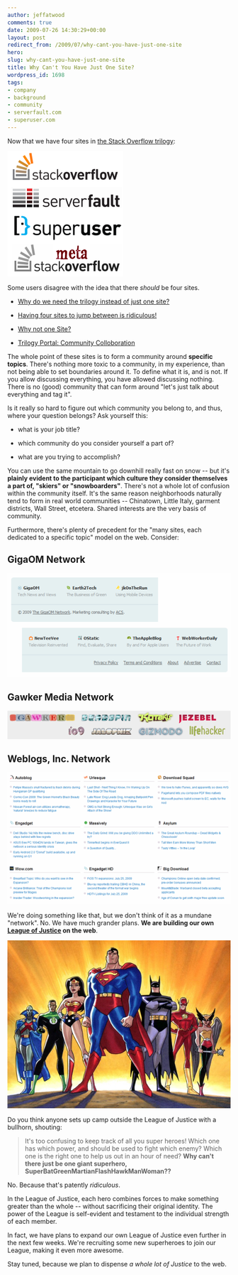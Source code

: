 ```yaml
---
author: jeffatwood
comments: true
date: 2009-07-26 14:30:29+00:00
layout: post
redirect_from: /2009/07/why-cant-you-have-just-one-site
hero: 
slug: why-cant-you-have-just-one-site
title: Why Can't You Have Just One Site?
wordpress_id: 1698
tags:
- company
- background
- community
- serverfault.com
- superuser.com
---
```



Now that we have four sites in [the Stack Overflow trilogy](http://blog.stackoverflow.com/2009/05/the-stack-overflow-trilogy/):



![so-trilogy-logos](/images/wordpress/so-trilogy-logos.png)



Some users disagree with the idea that there _should_ be four sites.







  * [Why do we need the trilogy instead of just one site?](http://meta.stackoverflow.com/questions/4692/why-do-we-need-the-trilogy-instead-of-just-one-site)

  * [Having four sites to jump between is ridiculous!](http://meta.stackoverflow.com/questions/5950/having-four-sites-to-jump-between-is-ridiculous)

  * [Why not one Site?](http://meta.stackoverflow.com/questions/6070/why-not-one-site)

  * [Trilogy Portal: Community Colloboration](http://meta.stackoverflow.com/questions/6033/trilogy-portal-community-colloboration)




The whole point of these sites is to form a community around **specific topics**. There's nothing more toxic to a community, in my experience, than not being able to set boundaries around it. To define what it is, and is not. If you allow discussing everything, you have allowed discussing nothing. There is no (good) community that can form around "let's just talk about everything and tag it".



Is it really so hard to figure out which community you belong to, and thus, where your question belongs? Ask yourself this:







  * what is your job title?

  * which community do you consider yourself a part of?

  * what are you trying to accomplish?




You can use the same mountain to go downhill really fast on snow -- but it's **plainly evident to the participant which culture they consider themselves a part of, "skiers" or "snowboarders"**. There's not a whole lot of confusion within the community itself. It's the same reason neighborhoods naturally tend to form in real world communities -- Chinatown, Little Italy, garment districts, Wall Street, etcetera. Shared interests are the very basis of community. 



Furthermore, there's plenty of precedent for the "many sites, each dedicated to a specific topic" model on the web. Consider:





## GigaOM Network





![gigaom-network](/images/wordpress/gigaom-network.png)





## Gawker Media Network





![gawker-media-network](/images/wordpress/gawker-media-network.png)





## Weblogs, Inc. Network





![weblogs-inc-network](/images/wordpress/weblogs-inc-network.png)



We're doing something like that, but we don't think of it as a mundane "network". No. We have much grander plans. **We are building our own [League of Justice](http://en.wikipedia.org/wiki/Justice_League) on the web**.



![justice-league-small](/images/wordpress/justice-league-small.jpg)



Do you think anyone sets up camp outside the League of Justice with a bullhorn, shouting:





<blockquote>
It's too confusing to keep track of all you super heroes! Which one has which power, and should be used to fight which enemy? Which one is the right one to help us out in an hour of need? <strong>Why can't there just be one giant superhero, SuperBatGreenMartianFlashHawkManWoman??</strong>
</blockquote>





No. Because that's patently _ridiculous_.



In the League of Justice, each hero combines forces to make something greater than the whole -- without sacrificing their original identity. The power of the League is self-evident and testament to the individual strength of each member.



In fact, we have plans to expand our own League of Justice even further in the next few weeks. We're recruiting some new superheroes to join our League, making it even more awesome.



Stay tuned, because we plan to dispense _a whole lot of Justice_ to the web.

